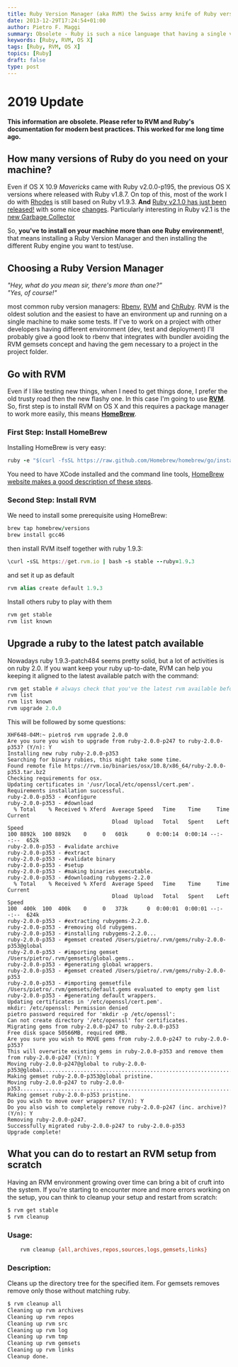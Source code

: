 ```yaml
---
title: Ruby Version Manager (aka RVM) the Swiss army knife of Ruby versions
date: 2013-12-29T17:24:54+01:00
author: Pietro F. Maggi
summary: Obsolete - Ruby is such a nice language that having a single version on you computer is not enough! 
keywords: [Ruby, RVM, OS X]
tags: [Ruby, RVM, OS X]
topics: [Ruby]
draft: false
type: post
---
```


# **2019 Update**

**This information are obsolete. Please refer to RVM and Ruby's documentation for modern best practices. This worked for me long time ago.**

## How many versions of Ruby do you need on your machine?
Even if OS X 10.9 *Mavericks* came with Ruby v2.0.0-p195, the previous OS X versions where released with Ruby v1.8.7.
On top of this, most of the work I do with [Rhodes](http://github.com/rhomobile/rhodes) is still based on Ruby v1.9.3.
**And** [Ruby v2.1.0 has just been released!](http://www.ruby-lang.org/en/news/2013/12/25/ruby-2-1-0-is-released/) with some nice [changes](https://github.com/ruby/ruby/blob/v2_1_0/NEWS). Particularly interesting in Ruby v2.1 is the [new Garbage Collector](http://tmm1.net/ruby21-rgengc/)

So, **you've to install on your machine more than one Ruby environment!**, that means installing a Ruby Version Manager and then installing the different Ruby engine you want to test/use.

## Choosing a Ruby Version Manager
*"Hey, what do you mean sir, there's more than one?"*  
*"Yes, of course!"*

most common ruby version managers: [Rbenv](https://github.com/sstephenson/rbenv), [RVM](http://rvm.io) and [ChRuby](https://github.com/postmodern/chruby). RVM is the oldest solution and the easiest to have an environment up and running on a single machine to make some tests.
If I've to work on a project with other developers having different environment (dev, test and deployment) I'll probably give a good look to rbenv that integrates with bundler avoiding the RVM gemsets concept and having the gem necessary to a project in the project folder.

## Go with RVM
Even if I like testing new things, when I need to get things done, I prefer the old trusty road then the new flashy one. In this case I'm going to use [**RVM**](http://rvm.io).
So, first step is to install RVM on OS X and this requires a package manager to work more easily, this means [**HomeBrew**](http://brew.sh/).

### First Step: Install HomeBrew
Installing HomeBrew is very easy:
```ruby
ruby -e "$(curl -fsSL https://raw.github.com/Homebrew/homebrew/go/install)"
```

You need to have XCode installed and the command line tools, [HomeBrew website makes a good description of these steps](https://github.com/Homebrew/homebrew/wiki/Installation).

### Second Step: Install RVM

We need to install some prerequisite using HomeBrew:

```ruby
brew tap homebrew/versions
brew install gcc46
```

then install RVM itself together with ruby 1.9.3:

```ruby
\curl -sSL https://get.rvm.io | bash -s stable --ruby=1.9.3
```

and set it up as default

```ruby
rvm alias create default 1.9.3
```

Install others ruby to play with them

```ruby
rvm get stable
rvm list known
```

## Upgrade a ruby to the latest patch available
Nowadays ruby 1.9.3-patch484 seems pretty solid, but a lot of activities is on ruby 2.0.
If you want keep your ruby up-to-date, RVM can help you keeping it aligned to the latest available patch with the command:

```ruby
rvm get stable # always check that you've the latest rvm available before starting
rvm list
rvm list known
rvm upgrade 2.0.0
```

This will be followed by some questions:

```
XHF648-04M:~ pietro$ rvm upgrade 2.0.0
Are you sure you wish to upgrade from ruby-2.0.0-p247 to ruby-2.0.0-p353? (Y/n): Y
Installing new ruby ruby-2.0.0-p353
Searching for binary rubies, this might take some time.
Found remote file https://rvm.io/binaries/osx/10.8/x86_64/ruby-2.0.0-p353.tar.bz2
Checking requirements for osx.
Updating certificates in '/usr/local/etc/openssl/cert.pem'.
Requirements installation successful.
ruby-2.0.0-p353 - #configure
ruby-2.0.0-p353 - #download
  % Total    % Received % Xferd  Average Speed   Time    Time     Time  Current
                                 Dload  Upload   Total   Spent    Left  Speed
100 8892k  100 8892k    0     0   601k      0  0:00:14  0:00:14 --:--:--  652k
ruby-2.0.0-p353 - #validate archive
ruby-2.0.0-p353 - #extract
ruby-2.0.0-p353 - #validate binary
ruby-2.0.0-p353 - #setup
ruby-2.0.0-p353 - #making binaries executable.
ruby-2.0.0-p353 - #downloading rubygems-2.2.0
  % Total    % Received % Xferd  Average Speed   Time    Time     Time  Current
                                 Dload  Upload   Total   Spent    Left  Speed
100  400k  100  400k    0     0   373k      0  0:00:01  0:00:01 --:--:--  624k
ruby-2.0.0-p353 - #extracting rubygems-2.2.0.
ruby-2.0.0-p353 - #removing old rubygems.
ruby-2.0.0-p353 - #installing rubygems-2.2.0...
ruby-2.0.0-p353 - #gemset created /Users/pietro/.rvm/gems/ruby-2.0.0-p353@global
ruby-2.0.0-p353 - #importing gemset /Users/pietro/.rvm/gemsets/global.gems..
ruby-2.0.0-p353 - #generating global wrappers.
ruby-2.0.0-p353 - #gemset created /Users/pietro/.rvm/gems/ruby-2.0.0-p353
ruby-2.0.0-p353 - #importing gemsetfile /Users/pietro/.rvm/gemsets/default.gems evaluated to empty gem list
ruby-2.0.0-p353 - #generating default wrappers.
Updating certificates in '/etc/openssl/cert.pem'.
mkdir: /etc/openssl: Permission denied
pietro password required for 'mkdir -p /etc/openssl':
Can not create directory '/etc/openssl' for certificates.
Migrating gems from ruby-2.0.0-p247 to ruby-2.0.0-p353
Free disk space 50566MB, required 6MB.
Are you sure you wish to MOVE gems from ruby-2.0.0-p247 to ruby-2.0.0-p353?
This will overwrite existing gems in ruby-2.0.0-p353 and remove them from ruby-2.0.0-p247 (Y/n): Y
Moving ruby-2.0.0-p247@global to ruby-2.0.0-p353@global...............................................................................|
Making gemset ruby-2.0.0-p353@global pristine.
Moving ruby-2.0.0-p247 to ruby-2.0.0-p353.............................................................................................|
Making gemset ruby-2.0.0-p353 pristine.
Do you wish to move over wrappers? (Y/n): Y
Do you also wish to completely remove ruby-2.0.0-p247 (inc. archive)? (Y/n): Y
Removing ruby-2.0.0-p247.
Successfully migrated ruby-2.0.0-p247 to ruby-2.0.0-p353
Upgrade complete!
```

## What you can do to restart an RVM setup from scratch
Having an RVM environment growing over time can bring a bit of cruft into the system. If you're starting to encounter more and more errors working on the setup, you can think to cleanup your setup and restart from scratch:

```sh
$ rvm get stable
$ rvm cleanup
```
### Usage:
```sh
    rvm cleanup {all,archives,repos,sources,logs,gemsets,links}
```
    
### Description:
Cleans up the directory tree for the specified item.
For gemsets removes remove only those without matching ruby.

```sh
$ rvm cleanup all
Cleaning up rvm archives
Cleaning up rvm repos
Cleaning up rvm src
Cleaning up rvm log
Cleaning up rvm tmp
Cleaning up rvm gemsets
Cleaning up rvm links
Cleanup done.
```
